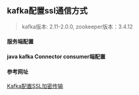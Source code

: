 ## kafka配置ssl通信方式

> kafka版本: 2.11-2.0.0, zookeeper版本：3.4.12

#### 服务端配置


#### java kafka Connector consumer端配置



#### 参考网址
[Kafka配置SSL加密传输](http://cxy7.com/articles/2018/06/28/1530183007850.html)
